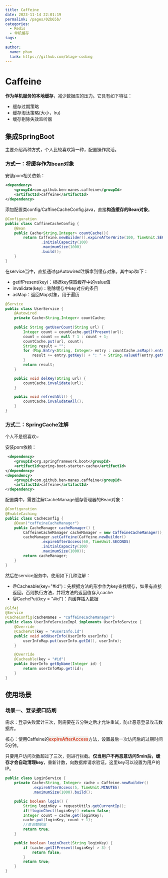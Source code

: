 ```yaml
---
title: Caffeine
date: 2023-11-14 22:01:19
permalink: /pages/02b65b/
categories:
  - Redis
  - 单机缓存
tags:
  - 
author: 
  name: phan
  link: https://github.com/blage-coding
---
```

# Caffeine

**作为单机服务的本地缓存**，减少数据库的压力。它具有如下特征：

- 缓存过期策略
- 缓存淘汰策略(大小，lru)
- 缓存剔除失效监听器

## 集成SpringBoot

主要介绍两种方式，个人比较喜欢第一种，配置操作灵活。

### 方式一：将缓存作为bean对象

安装pom相关依赖：

```xml
<dependency>
	<groupId>com.github.ben-manes.caffeine</groupId>
    <artifactId>caffeine</artifactId>
</dependency>
```

添加配置类config/CaffineCacheConfig.java，直接**构造缓存的Bean对象**。

```java
@Configuration
public class CaffineCacheConfig {
    @Bean
    public Cache<String,Integer> countCache(){
        return Caffeine.newBuilder().expireAfterWrite(100, TimeUnit.SECONDS)
                .initialCapacity(100)
                .maximumSize(1000)
                .build();
    }
}
```

在service当中，直接通过@Autowired注解拿到缓存对象。其中api如下：

- getIfPresent(key)：根据key获取缓存中的value值
- invalidate(key)：剔除缓存中key对应的条目
- asMap：返回Map对象，用于遍历

```java
@Service
public class UserService {
    @Autowired
    private Cache<String,Integer> countCache;
    
    public String getUserCount(String url) {
        Integer count = countCache.getIfPresent(url);
        count = count == null ? 1 : count + 1;
        countCache.put(url, count);
        String result = "";
        for (Map.Entry<String, Integer> entry : countCache.asMap().entrySet()) {
            result += entry.getKey() + ": " + String.valueOf(entry.getValue()) + "\n";
        }
        return result;
    }

    public void delKey(String url) {
        countCache.invalidate(url);
    }

    public void refreshAll() {
        countCache.invaludateAll();
    }
}
```

### 方式二：SpringCache注解

个人不是很喜欢~

安装pom依赖：

```xml
 <dependency>
 	<groupId>org.springframework.boot</groupId>
    <artifactId>spring-boot-starter-cache</artifactId>
</dependency>
<dependency>
	<groupId>com.github.ben-manes.caffeine</groupId>
    <artifactId>caffeine</artifactId>
</dependency>
```

配置类中，需要注解CacheManage缓存管理器的Bean对象：

```java
@Configuration
@EnableCaching
public class CacheConfig {
    @Bean("caffeineCacheManager")
    public CacheManager cacheManager() {
        CaffeineCacheManager cacheManager = new CaffeineCacheManager();
        cacheManager.setCaffeine(Caffeine.newBuilder()
                .expireAfterAccess(60, TimeUnit.SECONDS)
                .initialCapacity(100)
                .maximumSize(1000));
        return cacheManager;
    }
}
```

然后在service服务中，使用如下几种注解：

- @Cacheable(key="#id")：先根据方法的形参作为key查找缓存，如果有直接返回。否则执行方法，并将方法的返回值存入cache
- @CachePut(key = "#id")：向缓存插入数据

```java
@Slf4j
@Service
@CacheConfig(cacheNames = "caffeineCacheManager")
public class UserInfoServiceImpl implements UserInfoService {
    @Override
    @CachePut(key = "#userInfo.id")
    public void addUserInfo(UserInfo userInfo) {
        userInfoMap.put(userInfo.getId(), userInfo);
    }

    @Override
    @Cacheable(key = "#id")
    public UserInfo getByName(Integer id) {
        return userInfoMap.get(id);
    }
}
```

## 使用场景

### 场景一、登录接口防刷

需求：登录失败累计三次，则需要在五分钟之后才允许重试，防止恶意登录攻击数据库。

核心：使用Caffeine的<font style="background: rgb(240, 240, 236)" color="#d94a33">**expireAfterAccess**</font>方法，设置最后一次访问后的过期时间5分钟。

只要用户访问次数超过了三次，则进行拦截。**仅当用户不再恶意访问5min后，缓存才会自动清理key**，重新计数，向数据库请求验证。这里key可以设置为用户的IP。

```java
public class LoginService {
    private Cache<String, Integer> cache = Caffeine.newBuilder()
            .expireAfterAccess(5, TimeUnit.MINUTES)
            .maximumSize(1000).build();

    public boolean login() {
        String loginKey = requestUtils.getCurrentIp();
        if(!loginChect(loginKey)) return false;
        Integer count = cache.get(loginKey);
        cache.put(loginKey, count + 1);
        //查询数据库
        return true;
    }

    public boolean loginChect(String loginKey) {
        if (cache.getIfPresent(loginKey) > 3) {
            return false;
        }
        return true;
    }
}
```





